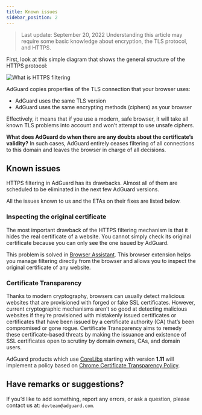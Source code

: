 ```yaml
---
title: Known issues
sidebar_position: 2
---
```


> Last update: September 20, 2022 Understanding this article may require some basic knowledge about encryption, the TLS protocol, and HTTPS.

First, look at this simple diagram that shows the general structure of the HTTPS protocol:

![What is HTTPS filtering](https://cdn.adguard.com/public/Adguard/Blog/https/what_is_https_filtering.png)

AdGuard copies properties of the TLS connection that your browser uses:

* AdGuard uses the same TLS version
* AdGuard uses the same encrypting methods (ciphers) as your browser

Effectively, it means that if you use a modern, safe browser, it will take all known TLS problems into account and won’t attempt to use unsafe ciphers.

**What does AdGuard do when there are any doubts about the certificate’s validity?** In such cases, AdGuard entirely ceases filtering of all connections to this domain and leaves the browser in charge of all decisions.

## Known issues

HTTPS filtering in AdGuard has its drawbacks. Almost all of them are scheduled to be eliminated in the next few AdGuard versions.

All the issues known to us and the ETAs on their fixes are listed below.

### Inspecting the original certificate

The most important drawback of the HTTPS filtering mechanism is that it hides the real certificate of a website. You cannot simply check its original certificate because you can only see the one issued by AdGuard.

This problem is solved in [Browser Assistant](https://adguard.com/adguard-assistant/overview.html). This browser extension helps you manage filtering directly from the browser and allows you to inspect the original certificate of any website.

### Certificate Transparency

Thanks to modern cryptography, browsers can usually detect malicious websites that are provisioned with forged or fake SSL certificates. However, current cryptographic mechanisms aren’t so good at detecting malicious websites if they’re provisioned with mistakenly issued certificates or certificates that have been issued by a certificate authority (CA) that’s been compromised or gone rogue. Certificate Transparency aims to remedy these certificate-based threats by making the issuance and existence of SSL certificates open to scrutiny by domain owners, CAs, and domain users.

AdGuard products which use [CoreLibs](https://github.com/AdguardTeam/CoreLibs/) starting with version **1.11** will implement a policy based on [Chrome Certificate Transparency Policy](https://googlechrome.github.io/CertificateTransparency/ct_policy.html).

## Have remarks or suggestions?

If you’d like to add something, report any errors, or ask a question, please contact us at: `devteam@adguard.com`.